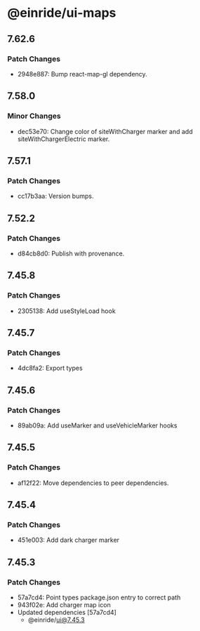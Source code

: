# @einride/ui-maps

## 7.62.6

### Patch Changes

- 2948e887: Bump react-map-gl dependency.

## 7.58.0

### Minor Changes

- dec53e70: Change color of siteWithCharger marker and add siteWithChargerElectric marker.

## 7.57.1

### Patch Changes

- cc17b3aa: Version bumps.

## 7.52.2

### Patch Changes

- d84cb8d0: Publish with provenance.

## 7.45.8

### Patch Changes

- 2305138: Add useStyleLoad hook

## 7.45.7

### Patch Changes

- 4dc8fa2: Export types

## 7.45.6

### Patch Changes

- 89ab09a: Add useMarker and useVehicleMarker hooks

## 7.45.5

### Patch Changes

- af12f22: Move dependencies to peer dependencies.

## 7.45.4

### Patch Changes

- 451e003: Add dark charger marker

## 7.45.3

### Patch Changes

- 57a7cd4: Point types package.json entry to correct path
- 943f02e: Add charger map icon
- Updated dependencies [57a7cd4]
  - @einride/ui@7.45.3
